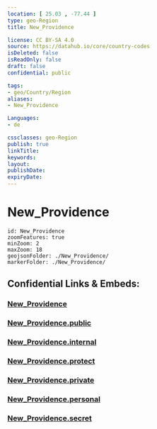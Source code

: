 ```yaml
---
location: [ 25.03 , -77.44 ] 
type: geo-Region
title: New_Providence

license: CC BY-SA 4.0
source: https://datahub.io/core/country-codes
isDeleted: false
isReadOnly: false
draft: false
confidential: public

tags:
- geo/Country/Region
aliases:
- New_Providence

Languages:
- de

cssclasses: geo-Region
publish: true
linkTitle: 
keywords: 
layout: 
publishDate: 
expiryDate: 
---
```


# New_Providence

```leaflet
id: New_Providence
zoomFeatures: true 
minZoom: 2 
maxZoom: 18
geojsonFolder: ./New_Providence/
markerFolder: ./New_Providence/
```


## Confidential Links & Embeds: 

### [New_Providence](/_Standards/Earth/Continent/America~Caribbean/Bahamas/Districts~Bahamas/New_Providence.md) 

### [New_Providence.public](/_public/Earth/Continent/America~Caribbean/Bahamas/Districts~Bahamas/New_Providence.public.md) 

### [New_Providence.internal](/_internal/Earth/Continent/America~Caribbean/Bahamas/Districts~Bahamas/New_Providence.internal.md) 

### [New_Providence.protect](/_protect/Earth/Continent/America~Caribbean/Bahamas/Districts~Bahamas/New_Providence.protect.md) 

### [New_Providence.private](/_private/Earth/Continent/America~Caribbean/Bahamas/Districts~Bahamas/New_Providence.private.md) 

### [New_Providence.personal](/_personal/Earth/Continent/America~Caribbean/Bahamas/Districts~Bahamas/New_Providence.personal.md) 

### [New_Providence.secret](/_secret/Earth/Continent/America~Caribbean/Bahamas/Districts~Bahamas/New_Providence.secret.md)

